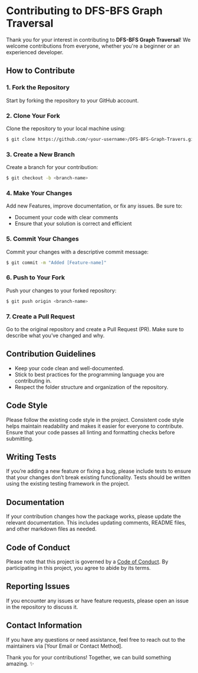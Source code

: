 # Contributing to DFS-BFS Graph Traversal

Thank you for your interest in contributing to **DFS-BFS Graph Traversal**! We welcome contributions from everyone, whether you're a beginner or an experienced developer.

## How to Contribute

### 1. Fork the Repository
Start by forking the repository to your GitHub account.

### 2. Clone Your Fork
Clone the repository to your local machine using:

```bash
$ git clone https://github.com/<your-username>/DFS-BFS-Graph-Travers.git
```

### 3. Create a New Branch
Create a branch for your contribution:

```bash
$ git checkout -b <branch-name>
```

### 4. Make Your Changes
Add new Features, improve documentation, or fix any issues. Be sure to:
- Document your code with clear comments
- Ensure that your solution is correct and efficient

### 5. Commit Your Changes
Commit your changes with a descriptive commit message:

```bash
$ git commit -m "Added [Feature-name]"
```

### 6. Push to Your Fork
Push your changes to your forked repository:

```bash
$ git push origin <branch-name>
```

### 7. Create a Pull Request
Go to the original repository and create a Pull Request (PR). Make sure to describe what you’ve changed and why.

## Contribution Guidelines
- Keep your code clean and well-documented.
- Stick to best practices for the programming language you are contributing in.
- Respect the folder structure and organization of the repository.

## Code Style
Please follow the existing code style in the project. Consistent code style helps maintain readability and makes it easier for everyone to contribute. Ensure that your code passes all linting and formatting checks before submitting.

## Writing Tests
If you’re adding a new feature or fixing a bug, please include tests to ensure that your changes don’t break existing functionality. Tests should be written using the existing testing framework in the project.

## Documentation
If your contribution changes how the package works, please update the relevant documentation. This includes updating comments, README files, and other markdown files as needed.

## Code of Conduct
Please note that this project is governed by a [Code of Conduct](CODE_OF_CONDUCT.md). By participating in this project, you agree to abide by its terms.

## Reporting Issues
If you encounter any issues or have feature requests, please open an issue in the repository to discuss it.

## Contact Information
If you have any questions or need assistance, feel free to reach out to the maintainers via [Your Email or Contact Method].

Thank you for your contributions! Together, we can build something amazing. ✨

